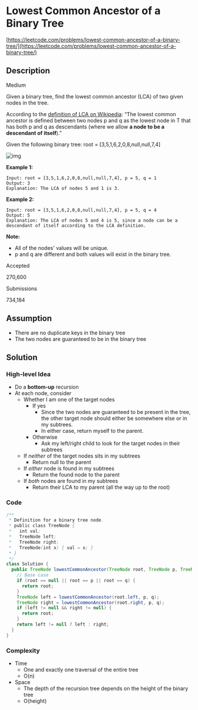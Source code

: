 # Lowest Common Ancestor of a Binary Tree

[https://leetcode.com/problems/lowest-common-ancestor-of-a-binary-tree/](https://leetcode.com/problems/lowest-common-ancestor-of-a-binary-tree/)

## Description

Medium

Given a binary tree, find the lowest common ancestor (LCA) of two given nodes in the tree.

According to the [definition of LCA on Wikipedia](https://en.wikipedia.org/wiki/Lowest_common_ancestor): “The lowest common ancestor is defined between two nodes p and q as the lowest node in T that has both p and q as descendants (where we allow **a node to be a descendant of itself**).”

Given the following binary tree:  root = [3,5,1,6,2,0,8,null,null,7,4]

![img](https://assets.leetcode.com/uploads/2018/12/14/binarytree.png)

 

**Example 1:**

```
Input: root = [3,5,1,6,2,0,8,null,null,7,4], p = 5, q = 1
Output: 3
Explanation: The LCA of nodes 5 and 1 is 3.
```

**Example 2:**

```
Input: root = [3,5,1,6,2,0,8,null,null,7,4], p = 5, q = 4
Output: 5
Explanation: The LCA of nodes 5 and 4 is 5, since a node can be a descendant of itself according to the LCA definition.
```

 

**Note:**

- All of the nodes' values will be unique.
- p and q are different and both values will exist in the binary tree.

Accepted

270,600

Submissions

734,184

## Assumption

- There are no duplicate keys in the binary tree
- The two nodes are guaranteed to be in the binary tree

## Solution

### High-level Idea

- Do a **bottom-up** recursion
- At each node, consider
  - Whether I am one of the target nodes
    - If yes
      - Since the two nodes are guaranteed to be present in the tree, the other target node should either be somewhere else or in my subtrees. 
      - In either case, return myself to the parent.
    - Otherwise
      - Ask my left/right child to look for the target nodes in their subtrees
  - If *neither* of the target nodes sits in my subtrees
    - Return null to the parent
  - If *either* node is found in my subtrees
    - Return the found node to the parent
  - If *both* nodes are found in my subtrees
    - Return their LCA to my parent (all the way up to the root)

### Code

```java
/**
 * Definition for a binary tree node.
 * public class TreeNode {
 *   int val;
 *   TreeNode left;
 *   TreeNode right;
 *   TreeNode(int x) { val = x; }
 * }
 */
class Solution {
  public TreeNode lowestCommonAncestor(TreeNode root, TreeNode p, TreeNode q) {
    // Base case
    if (root == null || root == p || root == q) {
      return root;
    }
    TreeNode left = lowestCommonAncestor(root.left, p, q);
    TreeNode right = lowestCommonAncestor(root.right, p, q);
    if (left != null && right != null) {
      return root;
    }
    return left != null ? left : right;
  }
}
```

### Complexity

- Time
  - One and exactly one traversal of the entire tree
  - O(n)
- Space
  - The depth of the recursion tree depends on the height of the binary tree
  - O(height)